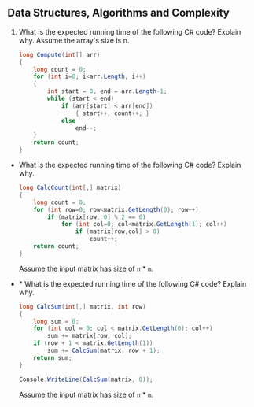 ## Data Structures, Algorithms and Complexity

1. What is the expected running time of the following C# code? Explain why. Assume the array's size is n.

    ```c#
    long Compute(int[] arr)
    {
        long count = 0;
        for (int i=0; i<arr.Length; i++)
        {
            int start = 0, end = arr.Length-1;
            while (start < end)
                if (arr[start] < arr[end])
                    { start++; count++; }
                else 
                    end--;
        }
        return count;
    }
    ```
* What is the expected running time of the following C# code? Explain why.

    ```c#
    long CalcCount(int[,] matrix)
    {
        long count = 0;
        for (int row=0; row<matrix.GetLength(0); row++)
            if (matrix[row, 0] % 2 == 0)
                for (int col=0; col<matrix.GetLength(1); col++)
                    if (matrix[row,col] > 0)
                        count++;
        return count;
    }
    ```

    Assume the input matrix has size of `n` * `m`.
* \* What is the expected running time of the following C# code? Explain why.

    ```c#
    long CalcSum(int[,] matrix, int row)
    {
        long sum = 0;
        for (int col = 0; col < matrix.GetLength(0); col++) 
            sum += matrix[row, col];
        if (row + 1 < matrix.GetLength(1)) 
            sum += CalcSum(matrix, row + 1);
        return sum;
    }

    Console.WriteLine(CalcSum(matrix, 0));
    ```

    Assume the input matrix has size of `n` * `m`.